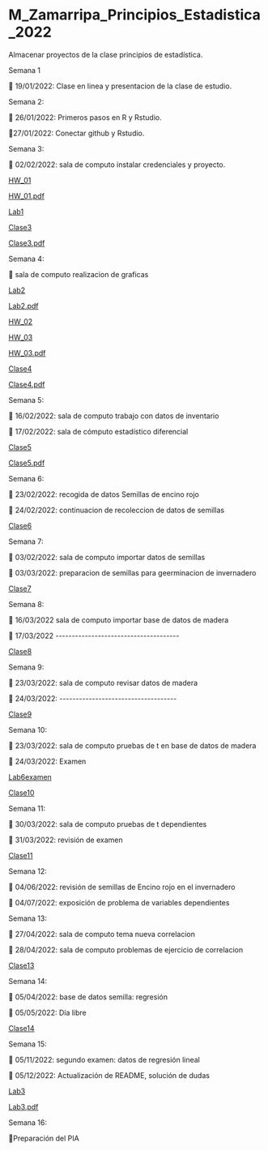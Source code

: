 # M_Zamarripa_Principios_Estadistica_2022
Almacenar proyectos de la clase principios de estadística. 

Semana 1

:dart: 19/01/2022: Clase en linea y presentacion de la clase de estudio.

Semana 2:

:dart: 26/01/2022: Primeros pasos en R y Rstudio.

:dart:27/01/2022: Conectar github y Rstudio.

Semana 3:

:dart: 02/02/2022: sala de computo instalar credenciales y proyecto.

[HW_01](Tareas/HW-1.R)

[HW_01.pdf](Tareas/HW-1.pdf)

[Lab1](Laboratorios/Lab1.R)

[Clase3](Clases/Semana3.R)

[Clase3.pdf](PDF-Semanas/Semana3.pdf)

Semana 4:

:dart: sala de computo realizacion de graficas

[Lab2](Laboratorios/Lab2.R)

[Lab2.pdf](Laboratorios/Lab-2.pdf)

[HW_02](Tareas/HW-2.R)

[HW_03](Tareas/HW-3.R)

[HW_03.pdf](Tareas/HW-3.pdf)

[Clase4](Clases/Semana4.R)

[Clase4.pdf](PDF-Semanas/Semana4.pdf)


Semana 5:

:dart: 16/02/2022: sala de computo trabajo con datos de inventario

:dart: 17/02/2022: sala de cómputo estadístico diferencial

[Clase5](Clases/Semana5.R)

[Clase5.pdf](PDF-Semanas/Semana5.pdf)


Semana 6:

:dart: 23/02/2022: recogida de datos Semillas de encino rojo

:dart: 24/02/2022: continuacion de recoleccion de datos de semillas

[Clase6](Clases/Semana6.R)

Semana 7:

:dart: 03/02/2022: sala de computo importar datos de semillas

:dart: 03/03/2022: preparacion de semillas para geerminacion de invernadero

[Clase7](Clases/Semana7.R)

Semana 8:

:dart: 16/03/2022 sala de computo importar base de datos de madera

:dart: 17/03/2022 --------------------------------------

[Clase8](Clases/Semana8.R)


Semana 9:

:dart: 23/03/2022: sala de computo revisar datos de madera

:dart: 24/03/2022: ------------------------------------


[Clase9](Clases/Semana9.R)


Semana 10:

:dart: 23/03/2022: sala de computo pruebas de t en base de datos de madera

:dart: 24/03/2022: Examen

[Lab6examen](Laboratorios/Semana6.Lab.R)

[Clase10](Clases/Semana10.R)

Semana 11:

:dart: 30/03/2022: sala de computo pruebas de t dependientes

:dart: 31/03/2022: revisión de examen

[Clase11](Clases/Semana11.R)


Semana 12:

:dart: 04/06/2022: revisión de semillas de Encino rojo en el invernadero

:dart: 04/07/2022: exposición de problema de variables dependientes


Semana 13:

:dart: 27/04/2022: sala de computo tema nueva correlacion

:dart: 28/04/2022: sala de computo problemas de ejercicio de correlacion

[Clase13](Clases/semana13.R)

Semana 14:

:dart: 05/04/2022: base de datos semilla: regresión

:dart: 05/05/2022: Día libre

[Clase14](Clases/Semana14.R)

Semana 15:

:dart: 05/11/2022: segundo examen: datos de regresión lineal

:dart: 05/12/2022: Actualización de README, solución de dudas

[Lab3](Laboratorios/Lab3.R)

[Lab3.pdf](Laboratorios/Lab3.pdf)

Semana 16:

:dart:Preparación del PIA
